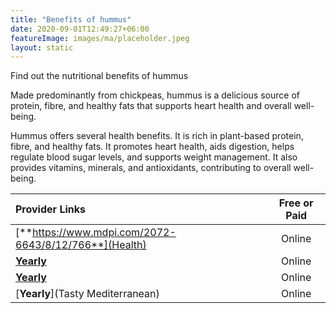 ```yaml
---
title: "Benefits of hummus"
date: 2020-09-01T12:49:27+06:00
featureImage: images/ma/placeholder.jpeg
layout: static
---
```


Find out the nutritional benefits of hummus

Made predominantly from chickpeas, hummus is a delicious source of protein, fibre, and healthy fats that supports heart health and overall well-being.

Hummus offers several health benefits. It is rich in plant-based protein, fibre, and healthy fats. It promotes heart health, aids digestion, helps regulate blood sugar levels, and supports weight management. It also provides vitamins, minerals, and antioxidants, contributing to overall well-being.

| Provider Links      | Free or Paid  |  
| :-----------          | :--------------:      |  
| [**https://www.mdpi.com/2072-6643/8/12/766**](Health) | Online | 
| [**Yearly**](Healthline) | Online | 
| [**Yearly**](BBC) | Online | 
| [**Yearly**](Tasty Mediterranean) | Online | 
  

<br/><br/>






